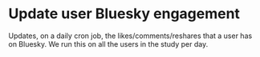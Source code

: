 # Update user Bluesky engagement

Updates, on a daily cron job, the likes/comments/reshares that a user has on Bluesky. We run this on all the users in the study per day.